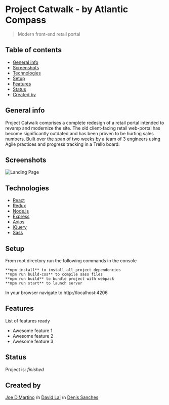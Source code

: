 # Project Catwalk - by Atlantic Compass

> Modern front-end retail portal

## Table of contents

- [General info](#general-info)
- [Screenshots](#screenshots)
- [Technologies](#technologies)
- [Setup](#setup)
- [Features](#features)
- [Status](#status)
- [Created by](#created-by)

## General info

Project Catwalk comprises a complete redesign of a retail portal intended to revamp and modernize the site. The old client-facing retail web-portal has become significantly outdated and has been proven to be hurting sales numbers.
Built over the span of two weeks by a team of 3 engineers using Agile practices and progress tracking in a Trello board.

## Screenshots

![Landing Page](./dist/attributes/landing-page.gif)

## Technologies

- [React](https://reactjs.org/)
- [Redux](https://redux.js.org/)
- [Node.js](https://nodejs.dev/)
- [Express](https://expressjs.com/)
- [Axios](https://github.com/axios/axios)
- [jQuery](https://jquery.com/)
- [Sass](https://sass-lang.com/)

## Setup

From root directory run the following commands in the console

    **npm install** to install all project dependencies
    **npm run build-css** to compile sass files
    **npm run build** to bundle project with webpack
    **npm run start** to launch server

In your browser navigate to http://localhost:4206

## Features

List of features ready

- Awesome feature 1
- Awesome feature 2
- Awesome feature 3

## Status

Project is: _finished_

## Created by

[Joe DiMartino](https://github.com/Joed11) /n
[David Lai](https://github.com/punkvidi) /n
[Denis Sanches](https://github.com/efir-tractatus)
